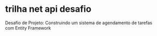 # trilha net api desafio
Desafio de Projeto: Construindo um sistema de agendamento de tarefas com Entity Framework

